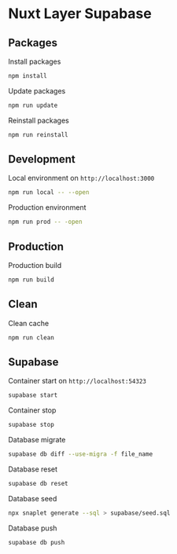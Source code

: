 # Nuxt Layer Supabase

## Packages

Install packages

```bash
npm install
```

Update packages
```bash
npm run update
```

Reinstall packages

```bash
npm run reinstall
```

## Development

Local environment on `http://localhost:3000`

```bash
npm run local -- --open
```

Production environment

```bash
npm run prod -- -open
```

## Production

Production build

```bash
npm run build
```

## Clean

Clean cache

```bash
npm run clean
```

## Supabase

Container start on `http://localhost:54323`

```bash
supabase start
```

Container stop
```bash
supabase stop
```

Database migrate

```bash
supabase db diff --use-migra -f file_name
```

Database reset

```bash
supabase db reset
```

Database seed

```bash
npx snaplet generate --sql > supabase/seed.sql
```

Database push

```bash
supabase db push
```
